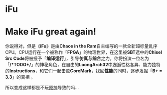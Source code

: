 # iFu

# Make iFu great again!

你说得对，但是《**iFu**》是由**Chaos in the Ram**自主编写的一款全新超标量乱序CPU。CPU运行在一个被称作「**FPGA**」的物理世界，在这里被**SBT**选中的**Chisel Src Code**将被授予「**编译运行**」，引导**仿真与综合**之力。你将扮演一位名为「**/\*TODO\*/**」的神秘角色，在自由的**LoongArch32**中邂逅性格各异、能力独特的**Instructions**，和它们一起击败**CoreMark**，找回**性能**的同时，逐步发掘「**B+ = 3.3**」的真相 。

所以变成这样都是不玩[原神](https://ys.mihoyo.com/)导致的吗...
